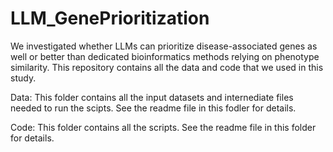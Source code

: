 # LLM_GenePrioritization

We investigated whether LLMs can prioritize disease-associated genes as well or better than dedicated bioinformatics methods relying on phenotype similarity. This repository contains all the data and code that we used in this study. 


Data: This folder contains all the input datasets and internediate files needed to  run the scipts. See the readme file in this fodler for details.

Code: This folder contains all the scripts. See the readme file in this folder for details.
